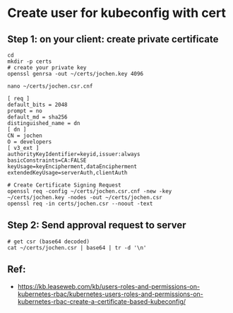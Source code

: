# Create user for kubeconfig with cert 

## Step 1: on your client: create private certificate

```
cd
mkdir -p certs
# create your private key 
openssl genrsa -out ~/certs/jochen.key 4096
```

```
nano ~/certs/jochen.csr.cnf
```

```
[ req ]
default_bits = 2048
prompt = no
default_md = sha256
distinguished_name = dn
[ dn ]
CN = jochen
O = developers
[ v3_ext ]
authorityKeyIdentifier=keyid,issuer:always
basicConstraints=CA:FALSE
keyUsage=keyEncipherment,dataEncipherment
extendedKeyUsage=serverAuth,clientAuth
```

```
# Create Certificate Signing Request
openssl req -config ~/certs/jochen.csr.cnf -new -key ~/certs/jochen.key -nodes -out ~/certs/jochen.csr
openssl req -in certs/jochen.csr --noout -text
```


## Step 2: Send approval request to server 

```
# get csr (base64 decoded)
cat ~/certs/jochen.csr | base64 | tr -d '\n'
```





## Ref:

  * https://kb.leaseweb.com/kb/users-roles-and-permissions-on-kubernetes-rbac/kubernetes-users-roles-and-permissions-on-kubernetes-rbac-create-a-certificate-based-kubeconfig/
